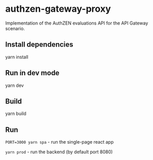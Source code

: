 # authzen-gateway-proxy

Implementation of the AuthZEN evaluations API for the API Gateway scenario.

## Install dependencies

yarn install

## Run in dev mode

yarn dev

## Build

yarn build

## Run

`PORT=3000 yarn spa` - run the single-page react app

`yarn prod` - run the backend (by default port 8080)


